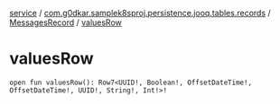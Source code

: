 [service](../../index.md) / [com.g0dkar.samplek8sproj.persistence.jooq.tables.records](../index.md) / [MessagesRecord](index.md) / [valuesRow](./values-row.md)

# valuesRow

`open fun valuesRow(): Row7<UUID!, Boolean!, OffsetDateTime!, OffsetDateTime!, UUID!, String!, Int!>!`